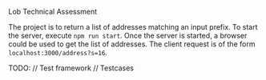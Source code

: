 Lob Technical Assessment

The project is to return a list of addresses matching an input prefix.
To start the server, execute `npm run start`.
Once the server is started, a browser could be used to get the list of addresses.
The client request is of the form `localhost:3000/address?s=16`.

TODO:
// Test framework
// Testcases
